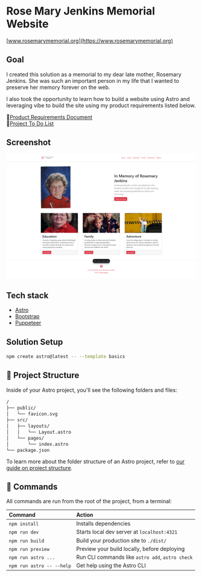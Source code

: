 # Rose Mary Jenkins Memorial Website
[www.rosemarymemorial.org](https://www.rosemarymemorial.org)

## Goal
I created this solution as a memorial to my dear late mother, Rosemary Jenkins. She was such an important person in my life that I wanted to preserve her memory forever on the web.

I also took the opportunity to learn how to build a website using Astro and leveraging vibe to build the site using my product requirements listed below.

🚀[Product Requirements Document](prd.md) \
🚀[Project To Do List](todo.md)


## Screenshot
![Screenshot](site.png)

## Tech stack
- [Astro](https://astro.build/)
- [Bootstrap](https://getbootstrap.com/)
- [Puppeteer](https://pptr.dev/)


## Solution Setup
```sh
npm create astro@latest -- --template basics
```

## 🚀 Project Structure

Inside of your Astro project, you'll see the following folders and files:

```text
/
├── public/
│   └── favicon.svg
├── src/
│   ├── layouts/
│   │   └── Layout.astro
│   └── pages/
│       └── index.astro
└── package.json
```

To learn more about the folder structure of an Astro project, refer to [our guide on project structure](https://docs.astro.build/en/basics/project-structure/).

## 🧞 Commands

All commands are run from the root of the project, from a terminal:

| Command                   | Action                                           |
| :------------------------ | :----------------------------------------------- |
| `npm install`             | Installs dependencies                            |
| `npm run dev`             | Starts local dev server at `localhost:4321`      |
| `npm run build`           | Build your production site to `./dist/`          |
| `npm run preview`         | Preview your build locally, before deploying     |
| `npm run astro ...`       | Run CLI commands like `astro add`, `astro check` |
| `npm run astro -- --help` | Get help using the Astro CLI                     |
